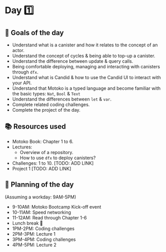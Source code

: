 # Day 1️⃣
## 🎯 Goals of the day 
- Understand what is a canister and how it relates to the concept of an actor.
- Understand the concept of cycles & being able to top-up a canister.
- Understand the difference between update & query calls.
- Being comfortable deploying, managing and interacting with canisters through `dfx`.
- Understand what is Candid & how to use the Candid UI to interact with your API.
- Understand that Motoko is a typed language and become familiar with the basic types: `Nat`, `Bool` & `Text`
- Understand the differences between `let` & `var`.
- Complete related coding challenges.
- Complete the project of the day.
## 📚 Resources used
- Motoko Book: Chapter 1 to 6.
- Lectures:
    - Overview of a repository.
    - How to use `dfx` to deploy canisters?
- Challenges: 1 to 10. [TODO: ADD LINK]
- Project 1 [TODO: ADD LINK]
## 📔 Planning of the day
(Assuming a workday: 9AM-5PM)
- 9-10AM: Motoko Bootcamp Kick-off event 
- 10-11AM: Speed networking 
- 11-12AM: Read through Chapter 1-6
- Lunch break 🥪
- 1PM-2PM: Coding challenges
- 2PM-3PM: Lecture 1 
- 3PM-4PM: Coding challenges 
- 4PM-5PM: Lecture 2
